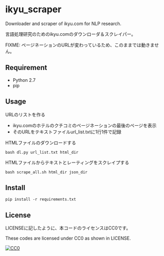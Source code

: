 ikyu_scraper
====

Downloader and scraper of ikyu.com for NLP research.

言語処理研究のためのikyu.comのダウンローダ＆スクレイパー。

FIXME: ページネーションのURLが変わっているため、このままでは動きません。

## Requirement

* Python 2.7
* pip

## Usage

URLのリストを作る
- ikyu.comのホテルのクチコミのページネーションの最後のページを表示
- そのURLをテキストファイルurl_list.txtに1行1件で記録

HTMLファイルのダウンロードする

```
bash dl.py url_list.txt html_dir
```

HTMLファイルからテキストとレーティングをスクレイプする

```
bash scrape_all.sh html_dir json_dir
```

## Install


```
pip install -r requirements.txt
```


## License

LICENSEに記したように、本コードのライセンスはCC0です。

These codes are licensed under CC0 as shown in LICENSE.

[![CC0](http://i.creativecommons.org/p/zero/1.0/88x31.png "CC0")](http://creativecommons.org/publicdomain/zero/1.0/deed.ja)